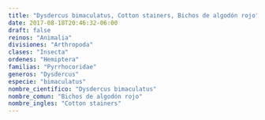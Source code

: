 ```yaml
---
title: "Dysdercus bimaculatus, Cotton stainers, Bichos de algodón rojo"
date: 2017-08-18T20:46:32-06:00
draft: false
reinos: "Animalia"
divisiones: "Arthropoda"
clases: "Insecta"
ordenes: "Hemiptera"
familias: "Pyrrhocoridae"
generos: "Dysdercus"
especie: "bimaculatus"
nombre_cientifico: "Dysdercus bimaculatus"
nombre_comun: "Bichos de algodón rojo"
nombre_ingles: "Cotton stainers"
---
```

